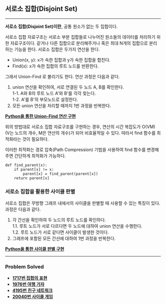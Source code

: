 ## 서로소 집합(Disjoint Set)

---

**서로소 집합(Disjoint Set)이란**, 공통 원소가 없는 두 집합이다. 

서로소 집합 자료구조는 서로소 부분 집합들로 나누어진 원소들의 데이터를 처리하기 위한 자료구조이다. 같거나 다른 집합으로 분리해주거나 혹은 최대 N개의 집합으로 분리하는 기능을 한다. 서로소 집합은 두가지 연산을 한다.

- Union(x, y): x가 속한 집합과 y가 속한 집합을 합친다.
- Find(x): x가 속한 집합의 루트 노드를 반환한다.

그래서 Union-Find 로 불리기도 한다. 연산 과정은 다음과 같다.

1. union 연산을 확인하여, 서로 연결된 두 노드 A, B를 확인한다.  
    1-1. A와 B의 루트 노드 A'와 B'를 각각 찾는다.  
    1-2. A'를 B'의 부모노드로 설정한다.
2. 모든 union 연산을 처리할 때까지 1번 과정을 반복한다. 

[**Python을 통한 Union-Find 연산 구현**](https://github.com/ChanghyunRyu/Python_CodingTest_note/blob/main/data_structure/disjoint_set/union-find.py)

위의 방법대로 서로소 집합 자료구조를 구현하는 경우, 연산의 시간 복잡도가 O(VM) (V는 노드의 개수, M은 연산의 개수)가 되어 비효율적일 수 있다.
따라서 find 함수를 최적화라는 것이 필요하다.   

이러한 최적화는 경로 압축(Path Compression) 기법을 사용하여 find 함수를 변경해주면 간단하게 최적화가 가능하다.
~~~
def find_parent(x):
    if parent[x] != x:
        parent[x] = find_parent(parent[x])
    return parent[x]
~~~

### 서로소 집합을 활용한 사이클 판별

서로소 집합은 무방향 그래프 내에서의 사이클을 판별할 때 사용할 수 있는 특징이 있다. 과정은 다음과 같다.

1. 각 간선을 확인하여 두 노드의 루트 노드를 확인하다.  
    1.1. 루트 노드가 서로 다르다면 두 노드에 대하여 union 연산을 수행한다.  
    1.2. 루트 노드가 서로 같다면 사이클이 발생한 것이다.
2. 그래프에 포함된 모든 간선에 대하여 1번 과정을 반복한다.

[**Python을 통한 사이클 판별 구현**](https://github.com/ChanghyunRyu/Python_CodingTest_note/blob/main/data_structure/disjoint_set/cycle_check.py)

---

### Problem Solved

- [**1717번 집합의 표현**](https://github.com/ChanghyunRyu/Python_CodingTest_note/tree/main/data_structure/disjoint_set/1717_expression_of_set)
- [**1976번 여행 가자**](https://github.com/ChanghyunRyu/Python_CodingTest_note/tree/main/data_structure/disjoint_set/1976_lets_travel)
- [**4195번 친구 네트워크**](https://github.com/ChanghyunRyu/Python_CodingTest_note/tree/main/data_structure/disjoint_set/4195_friends_network)
- [**20040번 사이클 게임**](https://github.com/ChanghyunRyu/Python_CodingTest_note/tree/main/data_structure/disjoint_set/20040_cycle_game)